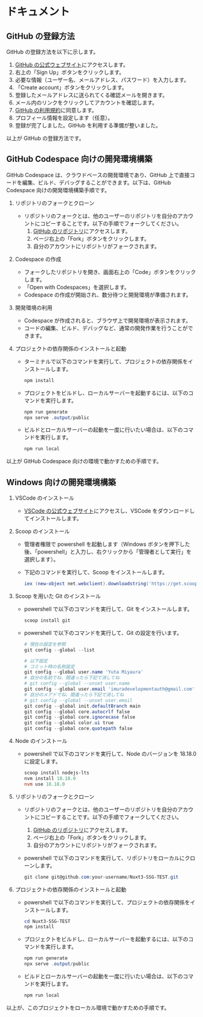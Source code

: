 # ドキュメント

## GitHub の登録方法

GitHub の登録方法を以下に示します。

1. [GitHub の公式ウェブサイト](https://github.com/)にアクセスします。
2. 右上の「Sign Up」ボタンをクリックします。
3. 必要な情報（ユーザー名、メールアドレス、パスワード）を入力します。
4. 「Create account」ボタンをクリックします。
5. 登録したメールアドレスに送られてくる確認メールを開きます。
6. メール内のリンクをクリックしてアカウントを確認します。
7. [GitHub の利用規約](https://docs.github.com/ja/github/site-policy/github-terms-of-service)に同意します。
8. プロフィール情報を設定します（任意）。
9. 登録が完了しました。GitHub を利用する準備が整いました。

以上が GitHub の登録方法です。

## GitHub Codespace 向けの開発環境構築

GitHub Codespace は、クラウドベースの開発環境であり、GitHub 上で直接コードを編集、ビルド、デバッグすることができます。以下は、GitHub Codespace 向けの開発環境構築手順です。

1. リポジトリのフォークとクローン

    - リポジトリのフォークとは、他のユーザーのリポジトリを自分のアカウントにコピーすることです。以下の手順でフォークしてください。
        1. [GitHub のリポジトリ](https://github.com/imuradevelopment/Nuxt3-SSG-TEST)にアクセスします。
        2. ページ右上の「Fork」ボタンをクリックします。
        3. 自分のアカウントにリポジトリがフォークされます。

2. Codespace の作成

    - フォークしたリポジトリを開き、画面右上の「Code」ボタンをクリックします。
    - 「Open with Codespaces」を選択します。
    - Codespace の作成が開始され、数分待つと開発環境が準備されます。

3. 開発環境の利用

    - Codespace が作成されると、ブラウザ上で開発環境が表示されます。
    - コードの編集、ビルド、デバッグなど、通常の開発作業を行うことができます。

4. プロジェクトの依存関係のインストールと起動

    - ターミナルで以下のコマンドを実行して、プロジェクトの依存関係をインストールします。

        ```ps1
        npm install
        ```

    - プロジェクトをビルドし、ローカルサーバーを起動するには、以下のコマンドを実行します。

        ```ps1
        npm run generate
        npx serve .output/public
        ```

    - ビルドとローカルサーバーの起動を一度に行いたい場合は、以下のコマンドを実行します。

        ```ps1
        npm run local
        ```

以上が GitHub Codespace 向けの環境で動かすための手順です。

## Windows 向けの開発環境構築

1. VSCode のインストール

    - [VSCode の公式ウェブサイト](https://code.visualstudio.com/)にアクセスし、VSCode をダウンロードしてインストールします。

2. Scoop のインストール

    - 管理者権限で powershell を起動します（Windows ボタンを押下した後、「powershell」と入力し、右クリックから「管理者として実行」を選択します）。
    - 下記のコマンドを実行して、Scoop をインストールします。

        ```ps1
        iex (new-object net.webclient).downloadstring('https://get.scoop.sh')
        ```

3. Scoop を用いた Git のインストール

    - powershell で以下のコマンドを実行して、Git をインストールします。

        ```ps1
        scoop install git
        ```

    - powershell で以下のコマンドを実行して、Git の設定を行います。

        ```ps1
        # 現在の設定を参照
        git config --global --list

        # 以下設定
        # コミット時の名称設定
        git config --global user.name 'Yuta Miyaura'
        # 自分の名前でね、間違ったら下記で消してね
        # git config --global --unset user.name
        git config --global user.email 'imuradevelopmentauth@gmail.com'
        # 自分のメアドでね、間違ったら下記で消してね
        # git config --global --unset user.email
        git config --global init.defaultBranch main
        git config --global core.autocrlf false
        git config --global core.ignorecase false
        git config --global color.ui true
        git config --global core.quotepath false
        ```

4. Node のインストール

    - powershell で以下のコマンドを実行して、Node のバージョンを 18.18.0 に設定します。

        ```ps1
        scoop install nodejs-lts
        nvm install 18.18.0
        nvm use 18.18.0
        ```

5. リポジトリのフォークとクローン

    - リポジトリのフォークとは、他のユーザーのリポジトリを自分のアカウントにコピーすることです。以下の手順でフォークしてください。
        1. [GitHub のリポジトリ](https://github.com/imuradevelopment/Nuxt3-SSG-TEST)にアクセスします。
        2. ページ右上の「Fork」ボタンをクリックします。
        3. 自分のアカウントにリポジトリがフォークされます。
    - powershell で以下のコマンドを実行して、リポジトリをローカルにクローンします。

        ```ps1
        git clone git@github.com:your-username/Nuxt3-SSG-TEST.git
        ```

6. プロジェクトの依存関係のインストールと起動

    - powershell で以下のコマンドを実行して、プロジェクトの依存関係をインストールします。

        ```ps1
        cd Nuxt3-SSG-TEST
        npm install
        ```

    - プロジェクトをビルドし、ローカルサーバーを起動するには、以下のコマンドを実行します。

        ```ps1
        npm run generate
        npx serve .output/public
        ```

    - ビルドとローカルサーバーの起動を一度に行いたい場合は、以下のコマンドを実行します。

        ```ps1
        npm run local
        ```

以上が、このプロジェクトをローカル環境で動かすための手順です。

